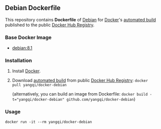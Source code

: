 ## Debian Dockerfile


This repository contains **Dockerfile** of [Debian](http://www.debian.org/) for [Docker](https://www.docker.com/)'s [automated build](https://registry.hub.docker.com/u/dockerfile/debian/) published to the public [Docker Hub Registry](https://registry.hub.docker.com/).


### Base Docker Image

* [debian:8.1](https://registry.hub.docker.com/u/library/debian/)


### Installation

1. Install [Docker](https://www.docker.com/).

2. Download [automated build](https://registry.hub.docker.com/u/dockerfile/debian/) from public [Docker Hub Registry](https://registry.hub.docker.com/): `docker pull yangqi/docker-debian`

   (alternatively, you can build an image from Dockerfile: `docker build -t="yangqi/docker-debian" github.com/yangqi/docker-debian`)


### Usage

    docker run -it --rm yangqi/docker-debian

